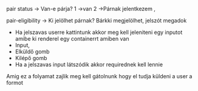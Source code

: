 
pair status -> Van-e párja? 
  1 ->van
  2 ->Párnak jelentkezem ,

pair-eligibility ->
 Ki jelölhet párnak? Bárkki megjelölhet, jelszót megadok

- Ha jelszavas userre kattintunk akkor meg kell jeleniteni egy inputot amibe ki renderel egy containerrt amiben van
 - Input,
 - Elküldő gomb
 - Kilépő gomb
- Ha a jelszavas input látszódik akkor requirednek kell lennie 

Amig ez a folyamat zajlik meg kell gátolnunk hogy el tudja küldeni a user a formot
